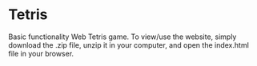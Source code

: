 # Tetris
Basic functionality Web Tetris game. To view/use the website, simply download the .zip file, unzip it in your computer, and open the index.html file in your browser.
